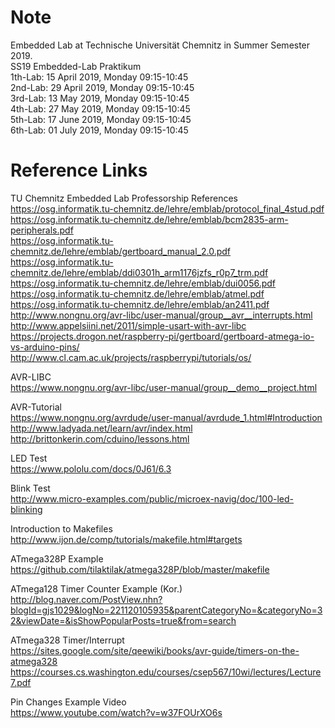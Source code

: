 # Note
Embedded Lab at Technische Universität Chemnitz in Summer Semester 2019. \
SS19 Embedded-Lab Praktikum \
1th-Lab: 15 April 2019, Monday 09:15-10:45 \
2nd-Lab: 29 April 2019, Monday 09:15-10:45 \
3rd-Lab: 13 May 2019, Monday 09:15-10:45 \
4th-Lab: 27 May 2019, Monday 09:15-10:45 \
5th-Lab: 17 June 2019, Monday 09:15-10:45 \
6th-Lab: 01 July 2019, Monday 09:15-10:45

# Reference Links
TU Chemnitz Embedded Lab Professorship References \
https://osg.informatik.tu-chemnitz.de/lehre/emblab/protocol_final_4stud.pdf \
https://osg.informatik.tu-chemnitz.de/lehre/emblab/bcm2835-arm-peripherals.pdf \
https://osg.informatik.tu-chemnitz.de/lehre/emblab/gertboard_manual_2.0.pdf \
https://osg.informatik.tu-chemnitz.de/lehre/emblab/ddi0301h_arm1176jzfs_r0p7_trm.pdf \
https://osg.informatik.tu-chemnitz.de/lehre/emblab/dui0056.pdf \
https://osg.informatik.tu-chemnitz.de/lehre/emblab/atmel.pdf \
https://osg.informatik.tu-chemnitz.de/lehre/emblab/an2411.pdf \
http://www.nongnu.org/avr-libc/user-manual/group__avr__interrupts.html \
http://www.appelsiini.net/2011/simple-usart-with-avr-libc \
https://projects.drogon.net/raspberry-pi/gertboard/gertboard-atmega-io-vs-arduino-pins/ \
http://www.cl.cam.ac.uk/projects/raspberrypi/tutorials/os/

AVR-LIBC \
https://www.nongnu.org/avr-libc/user-manual/group__demo__project.html

AVR-Tutorial \
https://www.nongnu.org/avrdude/user-manual/avrdude_1.html#Introduction \
http://www.ladyada.net/learn/avr/index.html \
http://brittonkerin.com/cduino/lessons.html

LED Test \
https://www.pololu.com/docs/0J61/6.3

Blink Test \
http://www.micro-examples.com/public/microex-navig/doc/100-led-blinking

Introduction to Makefiles \
http://www.ijon.de/comp/tutorials/makefile.html#targets

ATmega328P Example \
https://github.com/tilaktilak/atmega328P/blob/master/makefile

ATmega128 Timer Counter Example (Kor.) \
http://blog.naver.com/PostView.nhn?blogId=gjs1029&logNo=221120105935&parentCategoryNo=&categoryNo=32&viewDate=&isShowPopularPosts=true&from=search

ATmega328 Timer/Interrupt \
https://sites.google.com/site/qeewiki/books/avr-guide/timers-on-the-atmega328 \
https://courses.cs.washington.edu/courses/csep567/10wi/lectures/Lecture7.pdf

Pin Changes Example Video \
https://www.youtube.com/watch?v=w37FOUrXO6s
